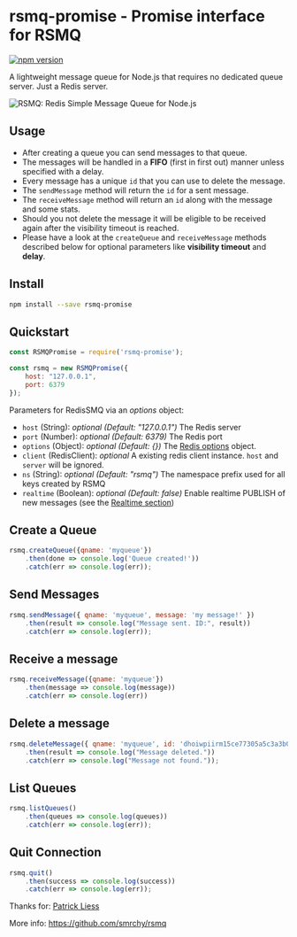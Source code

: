 # rsmq-promise - Promise interface for RSMQ 

[![npm version](https://badge.fury.io/js/rsmq-promise.svg)](https://badge.fury.io/js/rsmq-promise)

A lightweight message queue for Node.js that requires no dedicated queue server. Just a Redis server.

![RSMQ: Redis Simple Message Queue for Node.js](https://img.webmart.de/rsmq_wide.png)

## Usage

* After creating a queue you can send messages to that queue.
* The messages will be handled in a **FIFO** (first in first out) manner unless specified with a delay.
* Every message has a unique `id` that you can use to delete the message. 
* The `sendMessage` method will return the `id` for a sent message.
* The `receiveMessage` method will return an `id` along with the message and some stats.
* Should you not delete the message it will be eligible to be received again after the visibility timeout is reached.
* Please have a look at the `createQueue` and `receiveMessage` methods described below for optional parameters like **visibility timeout** and **delay**.

## Install

```bash
npm install --save rsmq-promise
```

## Quickstart

```javascript
const RSMQPromise = require('rsmq-promise');

const rsmq = new RSMQPromise({
    host: "127.0.0.1", 
    port: 6379
});
```

Parameters for RedisSMQ via an *options* object:

* `host` (String): *optional (Default: "127.0.0.1")* The Redis server
* `port` (Number): *optional (Default: 6379)* The Redis port
* `options` (Object): *optional (Default: {})* The [Redis options](https://github.com/NodeRedis/node_redis#options-object-properties) object. 
* `client` (RedisClient): *optional* A existing redis client instance. `host` and `server` will be ignored.
* `ns` (String): *optional (Default: "rsmq")* The namespace prefix used for all keys created by RSMQ
* `realtime` (Boolean): *optional (Default: false)* Enable realtime PUBLISH of new messages (see the [Realtime section](#realtime))

## Create a Queue

```javascript
rsmq.createQueue({qname: 'myqueue'})
    .then(done => console.log('Queue created!'))
    .catch(err => console.log(err));
```

## Send Messages

```javascript
rsmq.sendMessage({ qname: 'myqueue', message: 'my message!' })
    .then(result => console.log("Message sent. ID:", result))
    .catch(err => console.log(err));
```

## Receive a message

```javascript
rsmq.receiveMessage({qname: 'myqueue'})
    .then(message => console.log(message))
    .catch(err => console.log(err))
```

## Delete a message

```javascript
rsmq.deleteMessage({ qname: 'myqueue', id: 'dhoiwpiirm15ce77305a5c3a3b0f230c6e20f09b55'})
    .then(result => console.log("Message deleted."))
    .catch(err => console.log("Message not found."));
```

## List Queues

```javascript
rsmq.listQueues()
    .then(queues => console.log(queues))
    .catch(err => console.log(err));
```

## Quit Connection

```javascript
rsmq.quit()
    .then(success => console.log(success))
    .catch(err => console.log(err));
```


Thanks for: [Patrick Liess](https://github.com/smrchy)

More info: https://github.com/smrchy/rsmq
